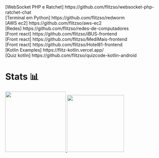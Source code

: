 
<div>
  [WebSocket PHP e Ratchet] https://github.com/flitzso/websocket-php-ratchet-chat <br />
  [Terminal em Python] https://github.com/flitzso/redworm <br />
  [AWS ec2] https://github.com/flitzso/aws-ec2 <br />
  [Redes] https://github.com/flitzso/redes-de-computadores <br />
  [Front react] https://github.com/flitzso/iBUS-frontend <br />
  [Front react] https://github.com/flitzso/MediMais-frontend <br />
  [Front react] https://github.com/flitzso/Hotel81-frontend <br />
  [Kotlin Examples] https://flitz-kotlin.vercel.app/ <br />
  [Quiz kotlin] https://github.com/flitzso/quizcode-kotlin-android
<div>
  <h1>Stats 📊</h1>
  <a href="https://github.com/flitzso">
    <img height="191em" src="https://github-readme-stats.vercel.app/api/top-langs/?username=flitzso&layout=compact&langs_count=10&theme=dark"/>
    <img height="180em" src="https://github-readme-stats.vercel.app/api?username=flitzso&show_icons=true&theme=dark&include_all_commits=true&count_private=true"/>
  </a>
</div>

</div>
